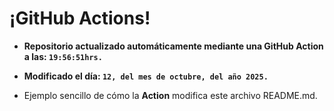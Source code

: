 # ¡GitHub Actions!
* **Repositorio actualizado automáticamente mediante una GitHub Action a las: `19:56:51hrs.`**
* **Modificado el día: `12, del mes de octubre, del año 2025.`**

* Ejemplo sencillo de cómo la **Action** modifica este archivo README.md.
